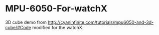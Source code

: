 # MPU-6050-For-watchX
3D cube demo from http://cyaninfinite.com/tutorials/mpu6050-and-3d-cube/#Code modified for the watchX
